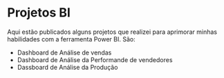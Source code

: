 # Projetos BI
Aqui estão publicados alguns projetos que realizei para aprimorar minhas habilidades com a ferramenta Power BI. São:

- Dashboard de Análise de vendas
- Dashboard de Análise da Performande de vendedores
- Dassboard de Análise da Produção 
